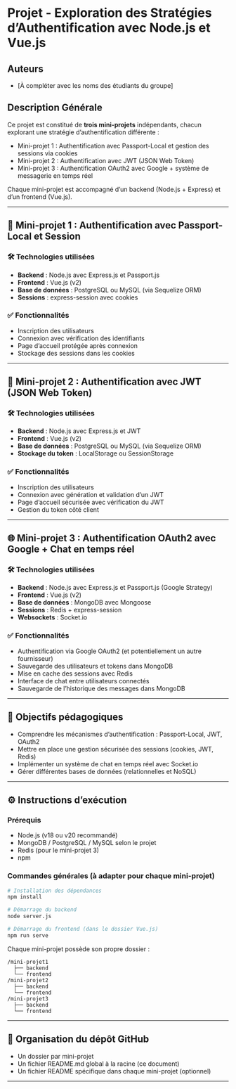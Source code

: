 # Projet - Exploration des Stratégies d’Authentification avec Node.js et Vue.js

## Auteurs
- [À compléter avec les noms des étudiants du groupe]

## Description Générale
Ce projet est constitué de **trois mini-projets** indépendants, chacun explorant une stratégie d’authentification différente :
- Mini-projet 1 : Authentification avec Passport-Local et gestion des sessions via cookies
- Mini-projet 2 : Authentification avec JWT (JSON Web Token)
- Mini-projet 3 : Authentification OAuth2 avec Google + système de messagerie en temps réel

Chaque mini-projet est accompagné d’un backend (Node.js + Express) et d’un frontend (Vue.js).

---

## 🔐 Mini-projet 1 : Authentification avec Passport-Local et Session

### 🛠️ Technologies utilisées
- **Backend** : Node.js avec Express.js et Passport.js
- **Frontend** : Vue.js (v2)
- **Base de données** : PostgreSQL ou MySQL (via Sequelize ORM)
- **Sessions** : express-session avec cookies

### ✅ Fonctionnalités
- Inscription des utilisateurs
- Connexion avec vérification des identifiants
- Page d’accueil protégée après connexion
- Stockage des sessions dans les cookies

---

## 🔐 Mini-projet 2 : Authentification avec JWT (JSON Web Token)

### 🛠️ Technologies utilisées
- **Backend** : Node.js avec Express.js et JWT
- **Frontend** : Vue.js (v2)
- **Base de données** : PostgreSQL ou MySQL (via Sequelize ORM)
- **Stockage du token** : LocalStorage ou SessionStorage

### ✅ Fonctionnalités
- Inscription des utilisateurs
- Connexion avec génération et validation d’un JWT
- Page d’accueil sécurisée avec vérification du JWT
- Gestion du token côté client

---

## 🌐 Mini-projet 3 : Authentification OAuth2 avec Google + Chat en temps réel

### 🛠️ Technologies utilisées
- **Backend** : Node.js avec Express.js et Passport.js (Google Strategy)
- **Frontend** : Vue.js (v2)
- **Base de données** : MongoDB avec Mongoose
- **Sessions** : Redis + express-session
- **Websockets** : Socket.io

### ✅ Fonctionnalités
- Authentification via Google OAuth2 (et potentiellement un autre fournisseur)
- Sauvegarde des utilisateurs et tokens dans MongoDB
- Mise en cache des sessions avec Redis
- Interface de chat entre utilisateurs connectés
- Sauvegarde de l’historique des messages dans MongoDB

---

## 🎯 Objectifs pédagogiques
- Comprendre les mécanismes d’authentification : Passport-Local, JWT, OAuth2
- Mettre en place une gestion sécurisée des sessions (cookies, JWT, Redis)
- Implémenter un système de chat en temps réel avec Socket.io
- Gérer différentes bases de données (relationnelles et NoSQL)

---

## ⚙️ Instructions d’exécution

### Prérequis
- Node.js (v18 ou v20 recommandé)
- MongoDB / PostgreSQL / MySQL selon le projet
- Redis (pour le mini-projet 3)
- npm

### Commandes générales (à adapter pour chaque mini-projet)
```bash
# Installation des dépendances
npm install

# Démarrage du backend
node server.js

# Démarrage du frontend (dans le dossier Vue.js)
npm run serve
```

Chaque mini-projet possède son propre dossier :
```
/mini-projet1
  ├── backend
  └── frontend
/mini-projet2
  ├── backend
  └── frontend
/mini-projet3
  ├── backend
  └── frontend
```

---

## 📁 Organisation du dépôt GitHub
- Un dossier par mini-projet
- Un fichier README.md global à la racine (ce document)
- Un fichier README spécifique dans chaque mini-projet (optionnel)

---
